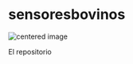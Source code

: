 # sensoresbovinos

<img src="/themes/custom/ccafs/logo.svg" alt="centered image" id="logo" data-height-percentage="100" data-actual-width="140" data-actual-height="55" class="center">







El repositorio
